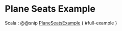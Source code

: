 # Plane Seats Example

Scala
:   @@snip [PlaneSeatsExample](/akka-persistence-multi-dc-tests/src/test/scala/akka/persistence/multidc/scaladsl/PlaneSeatsExampleSpec.scala)  { #full-example }

